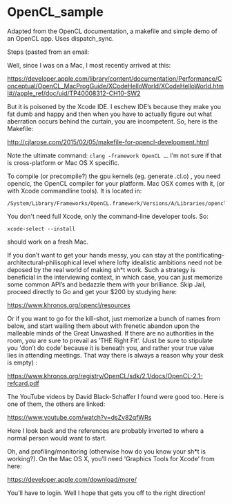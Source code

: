 # OpenCL_sample
Adapted from the OpenCL documentation, a makefile and simple demo of an OpenCL app.  Uses dispatch_sync.

Steps (pasted from an email:

Well, since I was on a Mac, I most recently arrived at this:

https://developer.apple.com/library/content/documentation/Performance/Conceptual/OpenCL_MacProgGuide/XCodeHelloWorld/XCodeHelloWorld.html#//apple_ref/doc/uid/TP40008312-CH10-SW2

But it is poisoned by the Xcode IDE.  I eschew IDE’s because they make you fat dumb and happy and then when you have to actually figure out what aberration occurs behind the curtain, you are incompetent.  So, here is the Makefile:

http://cjlarose.com/2015/02/05/makefile-for-opencl-development.html

Note the ultimate command: `clang -framework OpenCL …`.  I’m not sure if that is cross-platform or Mac OS X specific.

To compile (or precompile?) the gpu kernels (eg. generate .cl.o) , you need openclc, the OpenCL compiler for your platform.  Mac OSX comes with it, (or with Xcode commandline tools).  It is located in:

```
/System/Library/Frameworks/OpenCL.framework/Versions/A/Libraries/openclc
```

You don't need full Xcode, only the command-line developer tools. So: 

```
xcode-select --install 
```

should work on a fresh Mac.

If you don’t want to get your hands messy, you can stay at the pontificating-architectural-philisophical level where lofty idealistic ambitions need not be deposed by the real world of making sh*t work. Such a strategy is beneficial in the interviewing context, in which case, you can just memorize some common API’s and bedazzle them with your brilliance.  Skip Jail, proceed directly to Go and get your $200 by studying here:

https://www.khronos.org/opencl/resources

Or if you want to go for the kill-shot, just memorize a bunch of names from below, and start wailing them about with frenetic abandon upon the malleable minds of the Great Unwashed.  If there are no authorities in the room, you are sure to prevail as ’THE Right Fit'.  (Just be sure to stipulate you 'don’t do code’ because it is beneath you, and rather your true value lies in attending meetings.  That way there is always a reason why your desk is empty) :

https://www.khronos.org/registry/OpenCL/sdk/2.1/docs/OpenCL-2.1-refcard.pdf

The YouTube videos by David Black-Schaffer I found were good too.  Here is one of them, the others are linked:

https://www.youtube.com/watch?v=dsZv82qfWRs

Here I look back and the references are probably inverted to where a normal person would want to start.

Oh, and profiling/monitoring (otherwise how do you know your sh*t is working?).  On the Mac OS X, you’ll need 'Graphics Tools for Xcode’ from here:

https://developer.apple.com/download/more/

You’ll have to login.  Well I hope that gets you off to the right direction!
